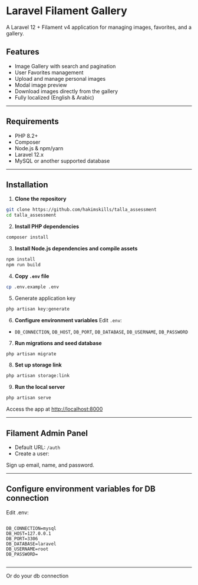 # Laravel Filament Gallery

A Laravel 12 + Filament v4 application for managing images, favorites, and a gallery.

## Features

* Image Gallery with search and pagination
* User Favorites management
* Upload and manage personal images
* Modal image preview
* Download images directly from the gallery
* Fully localized (English & Arabic)

---

## Requirements

* PHP 8.2+
* Composer
* Node.js & npm/yarn
* Laravel 12.x
* MySQL or another supported database

---

## Installation

1. **Clone the repository**

```bash
git clone https://github.com/hakimskills/talla_assessment
cd talla_assessment
```

2. **Install PHP dependencies**

```bash
composer install
```

3. **Install Node.js dependencies and compile assets**

```bash
npm install
npm run build
```

4. **Copy `.env` file**

```bash
cp .env.example .env
```
5. Generate application key
```bash
php artisan key:generate
```
6. **Configure environment variables**
   Edit `.env`:

* `DB_CONNECTION`, `DB_HOST`, `DB_PORT`, `DB_DATABASE`, `DB_USERNAME`, `DB_PASSWORD`


7. **Run migrations and seed database**

```bash
php artisan migrate

```

8. **Set up storage link**

```bash
php artisan storage:link
```

9. **Run the local server**

```bash
php artisan serve
```

Access the app at [http://localhost:8000](http://localhost:8000)

---

## Filament Admin Panel

* Default URL: `/auth `
* Create a user:


Sign up email, name, and password.

---

## Configure environment variables for DB connection
Edit .env:
```env

DB_CONNECTION=mysql
DB_HOST=127.0.0.1
DB_PORT=3306
DB_DATABASE=laravel
DB_USERNAME=root
DB_PASSWORD=


```

---
Or do your db connection 






